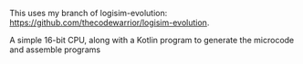 This uses my branch of logisim-evolution: https://github.com/thecodewarrior/logisim-evolution.

A simple 16-bit CPU, along with a Kotlin program to generate the microcode and assemble programs

